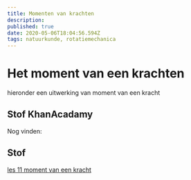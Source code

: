```yaml
---
title: Momenten van krachten
description: 
published: true
date: 2020-05-06T18:04:56.594Z
tags: natuurkunde, rotatiemechanica
---
```


# Het moment van een krachten
hieronder een uitwerking van moment van een kracht

## Stof KhanAcadamy
Nog vinden:

## Stof 
[les 11 moment van een kracht](/natuurkunde/rotatiemechanica/les_11(2).pdf)